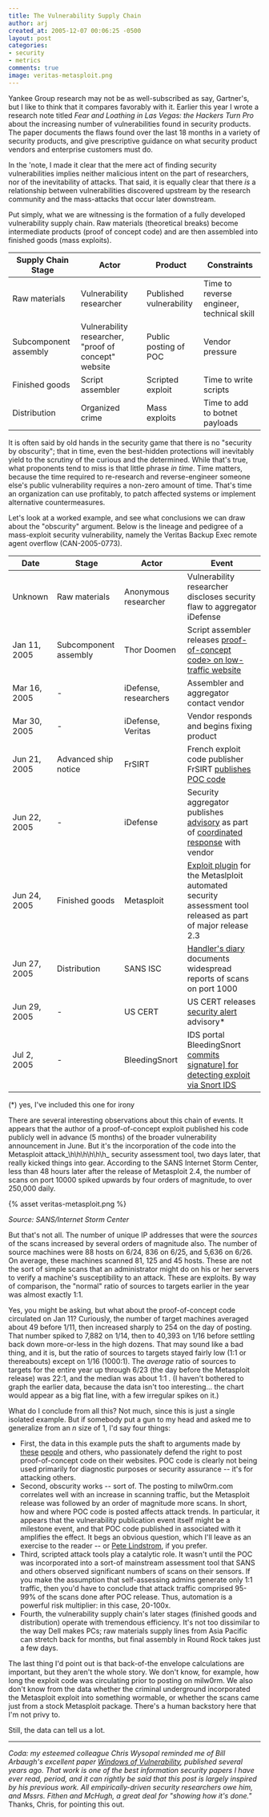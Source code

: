 ```yaml
---
title: The Vulnerability Supply Chain
author: arj
created_at: 2005-12-07 00:06:25 -0500
layout: post
categories: 
- security
- metrics
comments: true
image: veritas-metasploit.png
---
```


Yankee Group research may not be as well-subscribed as say, Gartner's, but I like to think that it compares favorably with it. Earlier this year I wrote a research note titled _Fear and Loathing in Las Vegas: the Hackers Turn Pro_ about the increasing number of vulnerabilities found in security products. The paper documents the flaws found over the last 18 months in a variety of security products, and give prescriptive guidance on what security product vendors and enterprise customers must do.

In the 'note, I made it clear that the mere act of finding security vulnerabilities implies neither malicious intent on the part of researchers, nor of the inevitability of attacks. That said, it is equally clear that there _is_ a relationship between vulnerabilities discovered upstream by the research community and the mass-attacks that occur later downstream.

<!--more-->

Put simply, what we are witnessing is the formation of a fully developed vulnerability supply chain. Raw materials (theoretical breaks) become intermediate products (proof of concept code) and are then assembled into finished goods (mass exploits). 

<table class="table table-striped"><thead><tr><th>Supply Chain Stage</th><th>Actor</th><th>Product</th><th>Constraints</th></tr></thead>
<tr><td>Raw materials</td><td>Vulnerability researcher</td><td>Published vulnerability</td><td>Time to reverse engineer, technical skill</td></tr>
<tr><td>Subcomponent assembly</td><td>Vulnerability researcher, "proof of concept" website</td><td>Public posting of POC</td><td>Vendor pressure</td></tr>
<tr><td>Finished goods</td><td>Script assembler</td><td>Scripted exploit</td><td>Time to write scripts</td></tr>
<tr><td>Distribution</td><td>Organized crime</td><td>Mass exploits</td><td>Time to add to botnet payloads</td></tr>
</table>

It is often said by old hands in the security game that there is no "security by obscurity"; that in time, even the best-hidden protections will inevitably yield to the scrutiny of the curious and the determined. While that's true, what proponents tend to miss is that little phrase _in time_. Time matters, because the time required to re-research and reverse-engineer someone else's public vulnerability requires a non-zero amount of time. That's time an organization can use profitably, to patch affected systems or implement alternative countermeasures.

Let's look at a worked example, and see what conclusions we can draw about the "obscurity" argument. Below is the lineage and pedigree of a mass-exploit security vulnerability, namely the Veritas Backup Exec remote agent overflow (CAN-2005-0773).

<table class="table table-striped"><thead><tr><th>Date</th><th>Stage</th><th>Actor</th><th>Event</th></tr></thead>
<tr><td>Unknown</td><td>Raw materials</td><td>Anonymous researcher</td><td>Vulnerability researcher discloses security flaw to aggregator iDefense</td></tr>
<tr><td>Jan 11, 2005</td><td>Subcomponent assembly</td><td>Thor Doomen</td><td>Script assembler releases <a href="http://milw0rm.com/id.php?id=750">proof-of-concept code> on low-traffic website</td></tr>
<tr><td>Mar 16, 2005</td><td>-</td><td>iDefense, researchers</td><td>Assembler and aggregator contact vendor</td></tr>
<tr><td>Mar 30, 2005</td><td>-</td><td>iDefense, Veritas</td><td>Vendor responds and begins fixing product</td></tr>
<tr><td>Jun 21, 2005</td><td>Advanced ship notice</td><td>FrSIRT</td><td>French exploit code publisher FrSIRT <a href="http://www.frsirt.com/exploits/20050625.backupexec_agent.pm.php">publishes POC code</a></td></tr>
<tr><td>Jun 22, 2005</td><td>-</td><td>iDefense</td><td>Security aggregator publishes <a href="http://www.idefense.com/application/poi/display?id=272&type=vulnerabilities&flashstatus=true">advisory</a> as part of <a href="http://seer.support.veritas.com/docs/276604.htm">coordinated response</a> with vendor</td></tr>
<tr><td>Jun 24, 2005</td><td>Finished goods</td><td>Metasploit</td><td><a href="http://www.metasploit.org/projects/Framework/modules/exploits/backupexec_agent.pm">Exploit plugin</a> for the Metaslploit automated security assessment tool released as part of major release 2.3</td></tr>
<tr><td>Jun 27, 2005</td><td>Distribution</td><td>SANS ISC</td><td><a href="http://isc.sans.org/diary.php?date=2005-06-27">Handler's diary</a> documents widespread reports of scans on port 1000</td></tr>
<tr><td>Jun 29, 2005</td><td>-</td><td>US CERT</td><td>US CERT releases  <a href="http://www.us-cert.gov/cas/techalerts/TA05-180A.html">security alert</a> advisory*</td></tr>
<tr><td>Jul 2, 2005</td><td>-</td><td>BleedingSnort</td><td>IDS portal BleedingSnort <a href="http://www.networksecurityarchive.org/html/Snort-Signatures/2005-07/msg00014.html">commits signature] for detecting exploit via Snort IDS</td></tr>
</table>
(*) yes, I've included this one for irony

There are several interesting observations about this chain of events. It appears that the author of a proof-of-concept exploit published his code publicly well in advance (5 months) of the broader vulnerability announcement in June. But it's the incorporation of the code into the Metasploit attack_\\h\\h\\h\\h\\h\\h_ security assessment tool, two days later, that really kicked things into gear. According to the SANS Internet Storm Center, less than 48 hours later after the release of Metasploit 2.4, the number of scans on port 10000 spiked upwards by four orders of magnitude, to over 250,000 daily. 

{% asset veritas-metasploit.png %} 
 
_Source: SANS/Internet Storm Center_

But that's not all. The number of unique IP addresses that were the _sources_ of the scans increased by several orders of magnitude also. The number of source machines were 88 hosts on 6/24, 836 on 6/25, and 5,636 on 6/26. On average, these machines scanned 81, 125 and 45 hosts. These are not the sort of simple scans that an administrator might do on his or her servers to verify a machine's susceptibility to an attack. These are exploits. By way of comparison, the "normal" ratio of sources to targets earlier in the year was almost exactly 1:1.

Yes, you might be asking, but what about the proof-of-concept code circulated on Jan 11? Curiously, the number of target machines averaged about 49 before 1/11, then increased sharply to 254 on the day of posting. That number spiked to 7,882 on 1/14, then to  40,393 on 1/16 before settling back down more-or-less in the high dozens. That may sound like a bad thing, and it is, but the ratio of sources to targets stayed fairly low (1:1 or thereabouts) except on 1/16 (1000:1). The _average_ ratio of sources to targets for the entire year up through 6/23 (the day before the Metasploit release) was 22:1, and the median was about 1:1 . (I haven't bothered to graph the earlier data, because the data isn't too interesting... the chart would appear as a big flat line, with a few irregular spikes on it.)

What do I conclude from all this? Not much, since this is just a single isolated example. But if somebody put a gun to my head and asked me to generalize from an _n_ size of 1, I'd say four things:

* First, the data in this example puts the shaft to arguments made by [these](http://www.securiteam.com/) [people](http://www.coresecurity.com/home/home.php) and others, who passionately defend the right to post proof-of-concept code on their websites. POC code is clearly not being used primarily for diagnostic purposes or security assurance -- it's for attacking others.
* Second, obscurity works -- sort of. The posting to milw0rm.com correlates well with an increase in scanning traffic, but the Metasploit release was followed by an order of magnitude more scans. In short, how and where POC code is posted affects attack trends. In particular, it appears that the vulnerability publication event itself might be a milestone event, and that POC code published in associated with it amplifies the effect. It begs an obvious question, which I'll leave as an exercise to the reader -- or [Pete Lindstrom](http://spiresecurity.typepad.com/spire_security_viewpoint/), if you prefer.
* Third, scripted attack tools play a catalytic role. It wasn't until the POC was incorporated into a sort-of mainstream assessment tool that SANS and others observed significant numbers of scans on their sensors. If you make the assumption that self-assessing admins generate only 1:1 traffic, then you'd have to conclude that attack traffic comprised 95-99% of the scans done after POC release. Thus, automation is a powerful risk multiplier: in this case, 20-100x.  
* Fourth, the vulnerability supply chain's later stages (finished goods and distribution) operate with tremendous efficiency. It's not too dissimilar to the way Dell makes PCs; raw materials supply lines from Asia Pacific can stretch back for months, but final assembly in Round Rock takes just a few days. 

The last thing I'd point out is that back-of-the envelope calculations are important, but they aren't the whole story. We don't know, for example, how long the exploit code was circulating prior to posting on milw0rm. We also don't know from the data whether the criminal underground incorporated the Metasploit exploit into something wormable, or whether the scans came just from a stock Metasploit package. There's a human backstory here that I'm not privy to. 

Still, the data can tell us a lot.

----
_Coda: my esteemed colleague Chris Wysopal reminded me of Bill Arbaugh's excellent paper [Windows of Vulnerability](http://www.cs.umd.edu/~waa/pubs/Windows_of_Vulnerability.pdf), published several years ago. That work is one of the best information security papers I have ever read, period, and it can rightly be said that this post is largely inspired by his previous work. All empirically-driven security researchers owe him, and Mssrs. Fithen and McHugh, a great deal for "showing how it's done."_ Thanks, Chris, for pointing this out.
